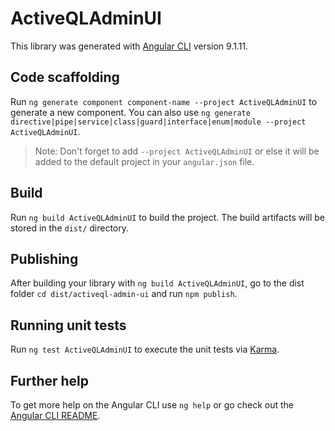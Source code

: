# ActiveQLAdminUI

This library was generated with [Angular CLI](https://github.com/angular/angular-cli) version 9.1.11.

## Code scaffolding

Run `ng generate component component-name --project ActiveQLAdminUI` to generate a new component. You can also use `ng generate directive|pipe|service|class|guard|interface|enum|module --project ActiveQLAdminUI`.
> Note: Don't forget to add `--project ActiveQLAdminUI` or else it will be added to the default project in your `angular.json` file. 

## Build

Run `ng build ActiveQLAdminUI` to build the project. The build artifacts will be stored in the `dist/` directory.

## Publishing

After building your library with `ng build ActiveQLAdminUI`, go to the dist folder `cd dist/activeql-admin-ui` and run `npm publish`.

## Running unit tests

Run `ng test ActiveQLAdminUI` to execute the unit tests via [Karma](https://karma-runner.github.io).

## Further help

To get more help on the Angular CLI use `ng help` or go check out the [Angular CLI README](https://github.com/angular/angular-cli/blob/master/README.md).

